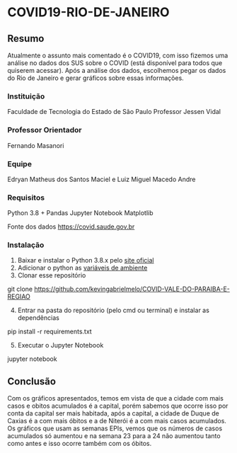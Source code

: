 # COVID19-RIO-DE-JANEIRO
## Resumo
Atualmente o assunto mais comentado é o COVID19, com isso fizemos uma análise no dados dos SUS sobre o COVID (está disponível para todos que quiserem acessar). Após a análise dos dados, escolhemos pegar os dados do Rio de Janeiro e gerar gráficos sobre essas informações.   

### Instituição
Faculdade de Tecnologia do Estado de São Paulo Professor Jessen Vidal

### Professor Orientador
Fernando Masanori

### Equipe
Edryan Matheus dos Santos Maciel e Luiz Miguel Macedo Andre

### Requisitos
Python 3.8 +
Pandas
Jupyter Notebook
Matplotlib

Fonte dos dados
https://covid.saude.gov.br

### Instalação
1. Baixar e instalar o Python 3.8.x pelo [site oficial](https://www.python.org/downloads/)
2. Adicionar o python as [variáveis de ambiente](https://datatofish.com/add-python-to-windows-path/)
3. Clonar esse repositório 

git clone https://github.com/kevingabrielmelo/COVID-VALE-DO-PARAIBA-E-REGIAO

4. Entrar na pasta do repositório (pelo cmd ou terminal) e instalar as dependências

pip install -r requirements.txt

5. Executar o Jupyter Notebook

jupyter notebook

## Conclusão
Com os gráficos apresentados, temos em vista de que a cidade com mais casos e obitos acumulados é a capital, porém sabemos que ocorre isso por conta da capital ser mais habitada, após a capital, a cidade de Duque de Caxias é a com mais óbitos e a de Niterói é a com mais casos acumulados. Os gráficos que usam as semanas EPIs, vemos que os números de casos acumulados só aumentou e na semana 23 para a 24 não aumentou tanto como antes e isso ocorre também com os óbitos.
